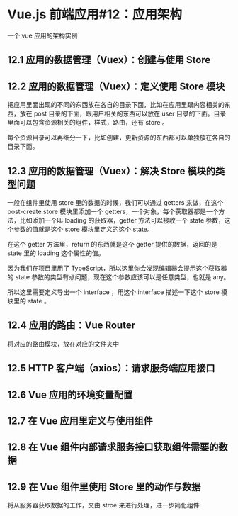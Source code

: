 # Vue.js 前端应用#12：应用架构

一个 vue 应用的架构实例

## 12.1 应用的数据管理（Vuex）：创建与使用 Store

## 12.2 应用的数据管理（Vuex）：定义使用 Store 模块

把应用里面出现的不同的东西放在各自的目录下面，比如在应用里跟内容相关的东西，放在 post 目录的下面，跟用户相关的东西可以放在 user 目录的下面。目录里面可以包含资源相关的组件，样式，路由，还有 store 。

每个资源目录可以再细分一下，比如创建，更新资源的东西都可以单独放在各自的目录下面。

## 12.3 应用的数据管理（Vuex）：解决 Store 模块的类型问题

一般在组件里使用 store 里的数据的时候，我们可以通过 getters 来做，在这个 post-create store 模块里添加一个 getters，一个对象，每个获取器都是一个方法，比如添加一个叫 loading 的获取器，getter 方法可以接收一个 state 参数，这个参数的值就是这个 store 模块里定义的这个 state。

在这个 getter 方法里，return 的东西就是这个 getter 提供的数据，返回的是 state 里的 loading 这个属性的值。

因为我们在项目里用了 TypeScript，所以这里你会发现编辑器会提示这个获取器的 state 参数的类型有点问题，现在这个参数应该可以是任意类型，也就是 any。

所以这里需要定义导出一个 interface ，用这个 interface 描述一下这个 store 模块里的 state 。

## 12.4 应用的路由：Vue Router

将对应的路由模块，放在对应的文件夹中

## 12.5 HTTP 客户端（axios）：请求服务端应用接口

## 12.6 Vue 应用的环境变量配置

## 12.7 在 Vue 应用里定义与使用组件

## 12.8 在 Vue 组件内部请求服务接口获取组件需要的数据

## 12.9 在 Vue 组件里使用 Store 里的动作与数据

将从服务器获取数据的工作，交由 stroe 来进行处理，进一步简化组件

